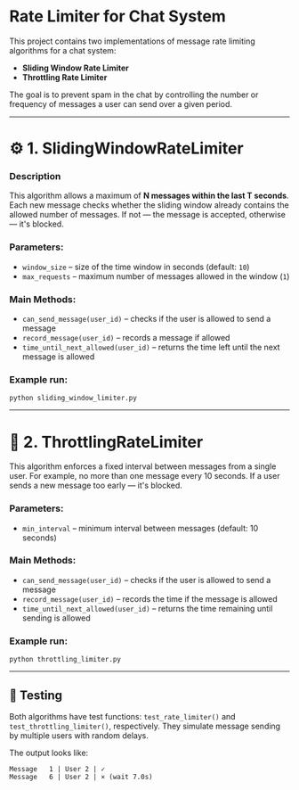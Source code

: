 # Rate Limiter for Chat System

This project contains two implementations of message rate limiting algorithms for a chat system:

- **Sliding Window Rate Limiter**
- **Throttling Rate Limiter**

The goal is to prevent spam in the chat by controlling the number or frequency of messages a user can send over a given period.

---

# ⚙️ 1. SlidingWindowRateLimiter

### Description

This algorithm allows a maximum of **N messages within the last T seconds**. Each new message checks whether the sliding window already contains the allowed number of messages. If not — the message is accepted, otherwise — it's blocked.

### Parameters:

- `window_size` – size of the time window in seconds (default: `10`)
- `max_requests` – maximum number of messages allowed in the window (`1`)

### Main Methods:

- `can_send_message(user_id)` – checks if the user is allowed to send a message
- `record_message(user_id)` – records a message if allowed
- `time_until_next_allowed(user_id)` – returns the time left until the next message is allowed

### Example run:

    python sliding_window_limiter.py

---

# 🧭 2. ThrottlingRateLimiter

This algorithm enforces a fixed interval between messages from a single user. For example, no more than one message every 10 seconds. If a user sends a new message too early — it's blocked.

### Parameters:
- `min_interval` – minimum interval between messages (default: 10 seconds)

### Main Methods:
- `can_send_message(user_id)` – checks if the user is allowed to send a message
- `record_message(user_id)` – records the time if the message is allowed
- `time_until_next_allowed(user_id)` – returns the time remaining until sending is allowed

### Example run:
    python throttling_limiter.py

---

## 🧪 Testing

Both algorithms have test functions: `test_rate_limiter()` and `test_throttling_limiter()`, respectively. They simulate message sending by multiple users with random delays.

The output looks like:

    Message   1 | User 2 | ✓
    Message   6 | User 2 | × (wait 7.0s)
